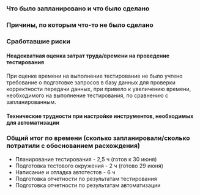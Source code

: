 ### Что было запланировано и что было сделано
### Причины, по которым что-то не было сделано
### Сработавшие риски

#### Неадекватная оценка затрат труда/времени на проведение тестирования
При оценке времени на выполнение тестирование не было учтено требование о подготовке запросов в базу данных для проверки корректности передачи данных, при привело к увеличению времени, необходимого на выполнение тестирования, по сравнению с запланированным.

#### Технические трудности при настройке инструментов, необходимых для автоматизации


### Общий итог по времени (сколько запланировали/сколько потратили с обоснованием расхождения)
* Планирование тестирования - 2,5 ч (готов к 30 июня)
* Подготовка тестового окружения - 2 ч (готово 29 июня)
* Написание и отладка автотестов - 6 ч
* Подготовка отчетности по результатам тестирования
* Подготовка отчетности по результатам автоматизации

